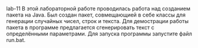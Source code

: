 lab-11
В этой лабораторной работе проводилась работа над созданием пакета на Java. Был создан пакет, совмещающией в себе классы для генерации случайных чисел, строк и текста. Для демострации работы пакета в программе предлагается сгенерировать текст с определёнными параметрами. Для запуска программы запустите файл run.bat.
